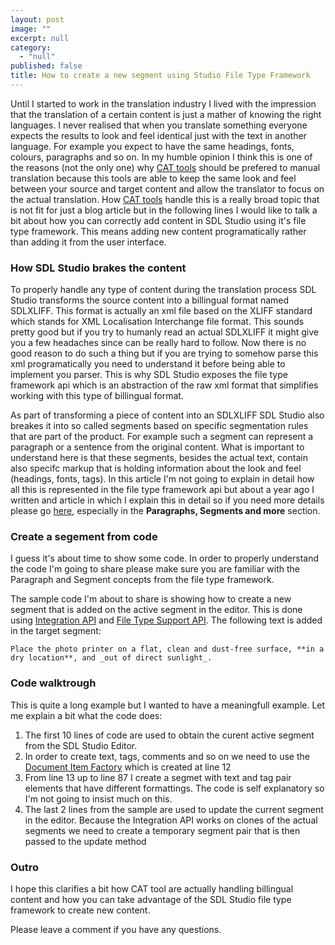 ```yaml
---
layout: post
image: ""
excerpt: null
category: 
  - "null"
published: false
title: How to create a new segment using Studio File Type Framework
---
```



<p class="dropcap">Until I started to work in the translation industry I lived with the impression that the translation of a certain content is just a mather of knowing the right languages. I never realised that when you translate something everyone expects the results to look and feel identical just with the text in another language. For example you expect to have the same headings, fonts, colours, paragraphs and so on. In my humble opinion I think this is one of the reasons (not the only one) why <a href="http://www.translationzone.com/products/cat-tools/" target="_blank">CAT tools</a> should be prefered to manual translation because this tools are able to keep the same look and feel between your source and target content and allow the translator to focus on the actual translation. How <a href="http://www.translationzone.com/products/cat-tools/" target="_blank">CAT tools</a> handle this is a really broad topic that is not fit for just a blog article but in the following lines I would like to talk a bit about how you can correctly add content in SDL Studio using it's file type framework. This means adding new content programatically rather than adding it from the user interface.</p>

### How SDL Studio brakes the content

To properly handle any type of content during the translation process SDL Studio transforms the source content into a billingual format named SDLXLIFF. This format is actually an xml file based on the XLIFF standard which stands for XML Localisation Interchange file format. This sounds pretty good but if you try to humanly read an actual SDLXLIFF it might give you a few headaches since can be really hard to follow. Now there is no good reason to do such a thing but if you are trying to somehow parse this xml programatically you need to understand it before being able to implement you parser. This is why SDL Studio exposes the file type framework api which is an abstraction of the raw xml format that simplifies working with this type of billingual format.

As part of transforming a piece of content into an SDLXLIFF SDL Studio also breakes it into so called segments based on specific segmentation rules that are part of the product. For example such a segment can represent a paragraph or a sentence from the original content. What is important to understand here is that these segments, besides the actual text, contain also specifc markup that is holding information about the look and feel (headings, fonts, tags). In this article I'm not going to explain in detail how all this is represented in the file type framework api but about a year ago I written and article in which I explain this in detail so if you need more details please go [here](http://romuluscrisan.com/sdl%20studio/2015/01/06/How%20to%20access%20segment%20tags%20using%20Studio%20File%20Type%20Framework%20.html#paragraphs-segments-and-more), especially in the **Paragraphs, Segments and more** section.

### Create a segement from code

I guess it's about time to show some code. In order to properly understand the code I'm going to share please make sure you are familiar with the Paragraph and Segment concepts from the file type framework.

The sample code I'm about to share is showing how to create a new segment that is added on the active segment in the editor. This is done using [Integration API](http://producthelp.sdl.com/SDK/StudioIntegrationApi/4.0/html/135dcb1c-535b-46a9-8063-b83be4a06d82.htm) and [File Type Support API](http://producthelp.sdl.com/SDK/FileTypeSupport/4.0/html/1f5584af-9763-46ff-894b-08127a2421a7.htm). The following text is added in the target segment:

`Place the photo printer on a flat, clean and dust-free surface, **in a dry location**, and _out of direct sunlight_.`

<script src="https://gist.github.com/cromica/7a2ae9e07687a1913b8b.js"></script>

### Code walktrough

This is quite a long example but I wanted to have a meaningfull example. Let me explain a bit what the code does:

1. The first 10 lines of code are used to obtain the curent active segment from the SDL Studio Editor. 
2. In order to create text, tags, comments and so on we need to use the [Document Item Factory](http://producthelp.sdl.com/SDK/FileTypeSupport/4.0/html/ec213843-28e2-c1a2-146c-691e67026710.htm) which is created at line 12
3. From line 13 up to line 87 I create a segmet with text and tag pair elements that have different formattings. The code is self explanatory so I'm not going to insist much on this.
4. The last 2 lines from the sample are used to update the current segment in the editor. Because the Integration API works on clones of the actual segments we need to create a temporary segment pair that is then passed to the update method

### Outro

I hope this clarifies a bit how CAT tool are actually handling billingual content and how you can take advantage of the SDL Studio file type framework to create new content.

Please leave a comment if you have any questions.



